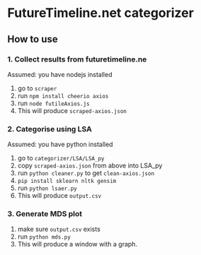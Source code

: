 # FutureTimeline.net categorizer

## How to use
### 1. Collect results from futuretimeline.ne
Assumed: you have nodejs installed
1. go to `scraper`
2. run `npm install cheerio axios`
3. run `node futileAxios.js`
4. This will produce `scraped-axios.json`

### 2. Categorise using LSA
Assumed: you have python installed
1. go to `categorizer/LSA/LSA_py`
2. copy `scraped-axios.json` from above into LSA_py
3. run `python cleaner.py` to get `clean-axios.json`
4. `pip install sklearn nltk gensim`
5. run `python lsaer.py`
6. This will produce `output.csv`

### 3. Generate MDS plot
1. make sure `output.csv` exists
2. run `python mds.py`
3. This will produce a window with a graph.